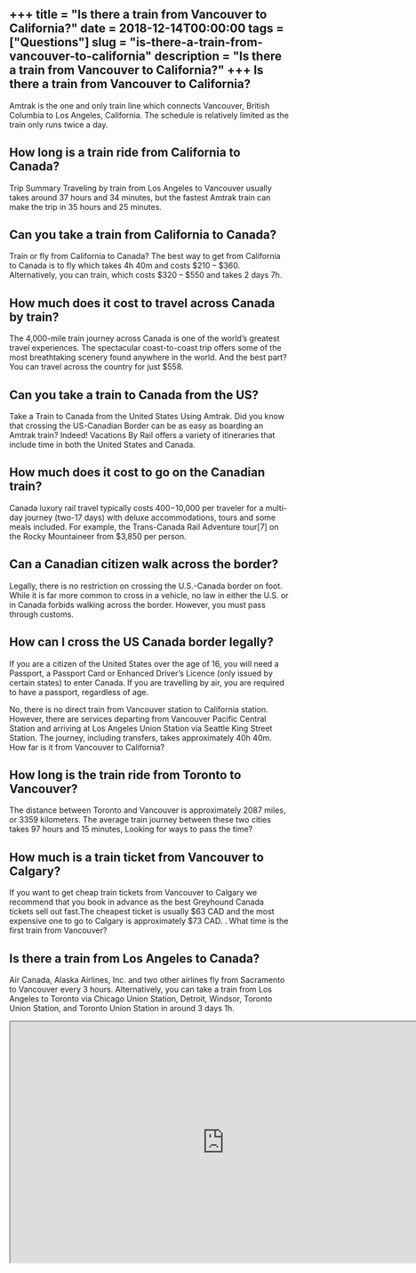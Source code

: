 +++
title = "Is there a train from Vancouver to California?"
date = 2018-12-14T00:00:00
tags = ["Questions"]
slug = "is-there-a-train-from-vancouver-to-california"
description = "Is there a train from Vancouver to California?"
+++
Is there a train from Vancouver to California?
----------------------------------------------

Amtrak is the one and only train line which connects Vancouver, British Columbia to Los Angeles, California. The schedule is relatively limited as the train only runs twice a day.

How long is a train ride from California to Canada?
---------------------------------------------------

Trip Summary Traveling by train from Los Angeles to Vancouver usually takes around 37 hours and 34 minutes, but the fastest Amtrak train can make the trip in 35 hours and 25 minutes.

Can you take a train from California to Canada?
-----------------------------------------------

Train or fly from California to Canada? The best way to get from California to Canada is to fly which takes 4h 40m and costs $210 – $360. Alternatively, you can train, which costs $320 – $550 and takes 2 days 7h.

How much does it cost to travel across Canada by train?
-------------------------------------------------------

The 4,000-mile train journey across Canada is one of the world’s greatest travel experiences. The spectacular coast-to-coast trip offers some of the most breathtaking scenery found anywhere in the world. And the best part? You can travel across the country for just $558.

Can you take a train to Canada from the US?
-------------------------------------------

Take a Train to Canada from the United States Using Amtrak. Did you know that crossing the US-Canadian Border can be as easy as boarding an Amtrak train? Indeed! Vacations By Rail offers a variety of itineraries that include time in both the United States and Canada.

How much does it cost to go on the Canadian train?
--------------------------------------------------

Canada luxury rail travel typically costs $400-$10,000 per traveler for a multi-day journey (two-17 days) with deluxe accommodations, tours and some meals included. For example, the Trans-Canada Rail Adventure tour\[7\] on the Rocky Mountaineer from $3,850 per person.

Can a Canadian citizen walk across the border?
----------------------------------------------

Legally, there is no restriction on crossing the U.S.-Canada border on foot. While it is far more common to cross in a vehicle, no law in either the U.S. or in Canada forbids walking across the border. However, you must pass through customs.

How can I cross the US Canada border legally?
---------------------------------------------

If you are a citizen of the United States over the age of 16, you will need a Passport, a Passport Card or Enhanced Driver’s Licence (only issued by certain states) to enter Canada. If you are travelling by air, you are required to have a passport, regardless of age.

No, there is no direct train from Vancouver station to California station. However, there are services departing from Vancouver Pacific Central Station and arriving at Los Angeles Union Station via Seattle King Street Station. The journey, including transfers, takes approximately 40h 40m. How far is it from Vancouver to California?

How long is the train ride from Toronto to Vancouver?
-----------------------------------------------------

The distance between Toronto and Vancouver is approximately 2087 miles, or 3359 kilometers. The average train journey between these two cities takes 97 hours and 15 minutes, Looking for ways to pass the time?

How much is a train ticket from Vancouver to Calgary?
-----------------------------------------------------

If you want to get cheap train tickets from Vancouver to Calgary we recommend that you book in advance as the best Greyhound Canada tickets sell out fast.The cheapest ticket is usually $63 CAD and the most expensive one to go to Calgary is approximately $73 CAD. . What time is the first train from Vancouver?

Is there a train from Los Angeles to Canada?
--------------------------------------------

Air Canada, Alaska Airlines, Inc. and two other airlines fly from Sacramento to Vancouver every 3 hours. Alternatively, you can take a train from Los Angeles to Toronto via Chicago Union Station, Detroit, Windsor, Toronto Union Station, and Toronto Union Station in around 3 days 1h.

<iframe allow="accelerometer; autoplay; clipboard-write; encrypted-media; gyroscope; picture-in-picture" allowfullscreen="" class="__youtube_prefs__  epyt-is-override  no-lazyload" data-no-lazy="1" data-origheight="433" data-origwidth="770" data-skipgform_ajax_framebjll="" height="433" id="_ytid_10543" loading="lazy" src="https://www.youtube.com/embed/qIxx6R9iSjg?enablejsapi=1&autoplay=0&cc_load_policy=0&cc_lang_pref=&iv_load_policy=1&loop=0&modestbranding=0&rel=1&fs=1&playsinline=0&autohide=2&theme=dark&color=red&controls=1&" title="YouTube player" width="770"></iframe>